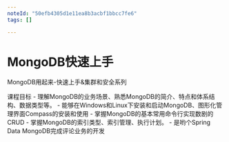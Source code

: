 ```yaml
---
noteId: "50efb4305d1e11ea8b3acbf1bbcc7fe6"
tags: []

---
```

# MongoDB快速上手
MongoDB用起来-快速上手&集群和安全系列

课程目标
    - 理解MongoDB的业务场景、熟悉MongoDB的简介、特点和体系结构、数据类型等。
    - 能够在Windows和Linux下安装和启动MongoDB、图形化管理界面Compass的安装和使用
    - 掌握MongoDB的基本常用命令行实现数剧的CRUD
    - 掌握MongoDB的索引类型、索引管理、执行计划。
    - 是哟个Spring Data MongoDB完成评论业务的开发


